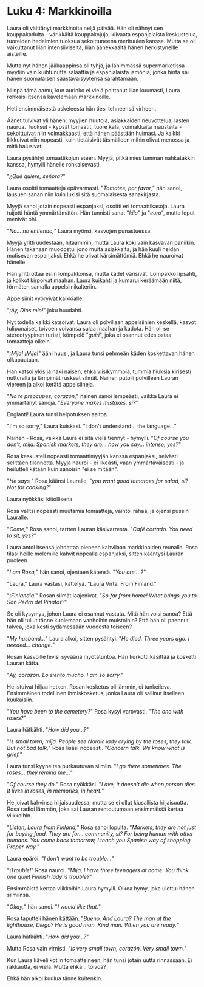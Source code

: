 # Luku 4: Markkinoilla

Laura oli välttänyt markkinoita neljä päivää. Hän oli nähnyt sen kauppakadulta - värikkäitä kauppakojuja, kiivaata espanjalaista keskustelua, tuoreiden hedelmien tuoksua sekoittuneena merituulen kanssa. Mutta se oli vaikuttanut liian intensiiviseltä, liian äänekkaältä hänen herkistyneille aisteille.

Mutta nyt hänen jääkaappinsa oli tyhjä, ja lähimmässä supermarketissa myytiin vain kuihtunutta salaattia ja espanjalaista jamónia, jonka hinta sai hänen suomalaisen säästäväisyytensä särähtämään.

Niinpä tämä aamu, kun aurinko ei vielä polttanut liian kuumasti, Laura rohkaisi itsensä kävelemään markkinoille.

Heti ensimmäisestä askeleesta hän tiesi tehneensä virheen.

Äänet tulvivat yli hänen: myyjien huutoja, asiakkaiden neuvottelua, lasten naurua. Tuoksut - kypsät tomaatit, tuore kala, voimakkaita mausteita - sekoittuivat niin voimakkaasti, että hänen päästään huimasi. Ja kaikki liikkuivat niin nopeasti, kuin tietäisivät täsmälleen mihin olivat menossa ja mitä halusivat.

Laura pysähtyi tomaattikojun eteen. Myyjä, pitkä mies tumman nahkatakkin kanssa, hymyili hänelle rohkaisevasti.

"*¿Qué quiere, señora?*"

Laura osoitti tomaatteja epävarmasti. "*Tomates, por favor,*" hän sanoi, lausuen sanan niin kuin lukisi sitä suomalaisesta sanakirjasta.

Myyjä sanoi jotain nopeasti espanjaksi, osoitti eri tomaattikasoja. Laura tuijotti häntä ymmärtämätön. Hän tunnisti sanat "*kilo*" ja "*euro*", mutta loput menivät ohi.

"*No... no entiendo,*" Laura myönsi, kasvojen punastuessa.

Myyjä yritti uudestaan, hitaammin, mutta Laura koki vain kasvavan paniikin. Hänen takanaan muodostui jono muita asiakkaita, ja hän kuuli heidän mutisevan espanjaksi. Ehkä he olivat kärsimättömiä. Ehkä he nauroivat hänelle.

Hän yritti ottaa esiin lompakkonsa, mutta kädet värisivät. Lompakko lipsahti, ja kolikot kirpoivat maahan. Laura kuikahti ja kumarui keräämään niitä, törmäten samalla appelsiinikalteriin.

Appelsiinit vyöryivät kaikkialle.

"*¡Ay, Dios mío!*" joku huudahti.

Nyt todella kaikki katsoivat. Laura oli polvillaan appelsiinien keskellä, kasvot tulipunaiset, toivoen voivansa sulaa maahan ja kadota. Hän oli se stereotyypinen turisti, kömpelö "*guiri*", joka ei osannut edes ostaa tomaatteja oikein.

"*¡Mija! ¡Mija!*" ääni huusi, ja Laura tunsi pehmeän käden koskettavan hänen olkapaataan.

Hän katsoi ylös ja näki naisen, ehkä viisikymmpiä, tummia hiuksia kirisesti nutturalla ja lämpimät ruskeat silmät. Nainen putoili polvilleen Lauran viereen ja alkoi kerätä appelsiineja.

"*No te preocupes, corazón,*" nainen sanoi lempeästi, vaikka Laura ei ymmärtänyt sanoja. "*Everyone makes mistakes, sí?*"

Englanti! Laura tunsi helpotuksen aaltoa.

"I'm so sorry," Laura kuiskasi. "I don't understand... the language..."

Nainen - Rosa, vaikka Laura ei sitä vielä tiennyt - hymyili. "*Of course you don't, mija. Spanish markets, they are... how you say... intense, yes?*"

Rosa keskusteli nopeasti tomaattimyyjän kanssa espanjaksi, selvästi selittäen tilannetta. Myyjä nauroi - ei ilkeästi, vaan ymmärtäväisesti - ja heilutteli kätään kuin sanoisin "ei se mitään".

"*He says,*" Rosa käänsi Lauralle, "*you want good tomatoes for salad, sí? Not for cooking?*"

Laura nyökkäsi kiitollisena.

Rosa valitsi nopeasti muutamia tomaatteja, vaihtoi rahaa, ja ojensi pussin Lauralle.

"*Come,*" Rosa sanoi, tartten Lauran käsivarresta. "*Café cortado. You need to sit, yes?*"

Laura antoi itsensä johdattaa pieneen kahvilaan markkinoiden reunalla. Rosa tilasi heille molemille kahvit nopealla espanjaksi, sitten kääntysi Lauran puoleen.

"*I am Rosa,*" hän sanoi, ojentaen kätensä. "*You are... ?*"

"Laura," Laura vastasi, kättelyä. "Laura Virta. From Finland."

"*¡Finlandia!*" Rosan silmät laajenivat. "*So far from home! What brings you to San Pedro del Pinatar?*"

Se oli kysymys, johon Laura ei osannut vastata. Mitä hän voisi sanoa? Että hän oli tullut tänne kuolemaan vanhoihin muistoihin? Että hän oli paennut talvea, joka kesti sydämessään vuodesta toiseen?

"*My husband...*" Laura alkoi, sitten pysähtyi. "*He died. Three years ago. I needed... change.*"

Rosan kasvoille levisi syväänä myötätuntoa. Hän kurkotti käsittää ja kosketti Lauran kätta.

"*Ay, corazón. Lo siento mucho. I am so sorry.*"

He istuivat hiljaa hetken. Rosan kosketus oli lämmin, ei tunkeileva. Ensimmäinen todellinen ihmiskosketus, jonka Laura oli sallinut itselleen kuukaisiin.

"*You have been to the cemetery?*" Rosa kysyi varovasti. "*The one with roses?*"

Laura hätkähti. "*How did you...?*"

"*Is small town, mija. People see Nordic lady crying by the roses, they talk. But not bad talk,*" Rosa lisäsi nopeasti. "*Concern talk. We know what is grief.*"

Laura tunsi kyynelten purkautuvan silmiin. "*I go there sometimes. The roses... they remind me...*"

"*Of course they do.*" Rosa nyökkäsi. "*Love, it doesn't die when person dies. It lives in roses, in memories, in heart.*"

He joivat kahvinsa hiljaisuudessa, mutta se ei ollut kiusallista hiljaisuutta. Rosa radioi lämmön, joka sai Lauran rentoutumaan ensimmäistä kertaa viikkoihin.

"*Listen, Laura from Finland,*" Rosa sanoi lopulta. "*Markets, they are not just for buying food. They are for... community, sí? For being human with other humans. You come back tomorrow, I teach you Spanish way of shopping. Proper way.*"

Laura epäröi. "*I don't want to be trouble...*"

"*¡Trouble!*" Rosa nauroi. "*Mija, I have three teenagers at home. You think one quiet Finnish lady is trouble?*"

Ensimmäistä kertaa viikkoihin Laura hymyili. Oikea hymy, joka ulottui hänen silmiinsä.

"*Okay,*" hän sanoi. "*I would like that.*"

Rosa taputteli hänen kättään. "*Bueno. And Laura? The man at the lighthouse, Diego? He is good man. Kind man. When you are ready.*"

Laura hätkähti. "*How did you...?*"

Mutta Rosa vain virnisti. "*Is very small town, corazón. Very small town.*"

Kun Laura käveli kotiin tomaatteineen, hän tunsi jotain uutta rinnassaan. Ei rakkautta, ei vielä. Mutta ehkä... toivoa?

Ehkä hän alkoi kuulua tänne kuitenkin.
